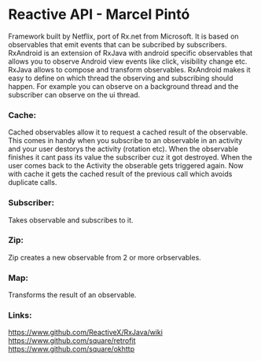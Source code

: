 # Reactive API - Marcel Pintó

Framework built by Netflix, port of Rx.net from Microsoft. It is based on observables that emit events that can be subcribed by subscribers.
RxAndroid is an extension of RxJava with android specific observables that allows you to observe Android view events like click, visibility change etc.
RxJava allows to compose and transform observables. RxAndroid makes it easy to define on which thread the observing and subscribing should happen.
For example you can observe on a background thread and the subscriber can observe on the ui thread.

### Cache:
Cached observables allow it to request a cached result of the observable. This comes in handy when you subscribe to an observable in an activity and your user destorys the activity (rotation etc). When the observable finishes it cant pass its value the subscriber cuz it got destroyed. When the user comes back to the Activity the obserable gets triggered again. Now with cache it gets the cached result of the previous call which avoids duplicate calls.

### Subscriber:
Takes observable and subscribes to it.

### Zip:
Zip creates a new observable from 2 or more orbservables. 

### Map:
Transforms the result of an observable.

### Links:
https://www.github.com/ReactiveX/RxJava/wiki
https://www.github.com/square/retrofit
https://www.github.com/square/okhttp
